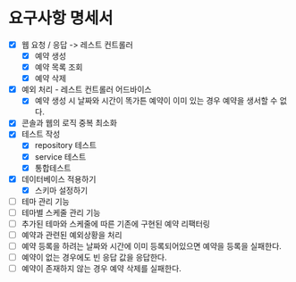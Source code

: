 # 요구사항 명세서

- [x] 웹 요청 / 응답 -> 레스트 컨트롤러
  - [x] 예약 생성
  - [x] 예약 목록 조회
  - [x] 예약 삭제
- [x] 예외 처리 - 레스트 컨트롤러 어드바이스
  - [x] 예약 생성 시 날짜와 시간이 똑가튼 예약이 이미 있는 경우 예약을 생서할 수 없다.
- [x] 콘솔과 웹의 로직 중복 최소화
- [x] 테스트 작성
  - [x] repository 테스트
  - [x] service 테스트
  - [x] 통합테스트
  
- [x] 데이터베이스 적용하기
  - [x] 스키마 설정하기
  
- [ ] 테마 관리 기능
- [ ] 테마별 스케줄 관리 기능
- [ ] 추가된 테마와 스케줄에 따른 기존에 구현된 예약 리팩터링
- [ ] 예약과 관련된 예외상황을 처리
 - [ ] 예약 등록을 하려는 날짜와 시간에 이미 등록되어있으면 예약을 등록을 실패한다.
 - [ ] 예약이 없는 경우에도 빈 응답 값을 응답한다.
 - [ ] 예약이 존재하지 않는 경우 예약 삭제를 실패한다.
